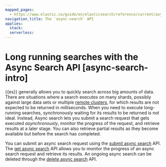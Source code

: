 ```yaml
---
mapped_pages:
  - https://www.elastic.co/guide/en/elasticsearch/reference/current/async-search-intro.html
navigation_title: The `async-search` API
applies:
  stack:
  serverless:
---
```


# Long running searches with the Async Search API [async-search-intro]

{{es}} generally allows you to quickly search across big amounts of data. There are situations where a search executes on many shards, possibly against large data sets or multiple [remote clusters](../../deploy-manage/remote-clusters.md), for which results are not expected to be returned in milliseconds. When you need to execute long-running searches, synchronously waiting for its results to be returned is not ideal. Instead, Async search lets you submit a search request that gets executed *asynchronously*, monitor the progress of the request, and retrieve results at a later stage. You can also retrieve partial results as they become available but before the search has completed.

You can submit an async search request using the [submit async search](https://www.elastic.co/docs/api/doc/elasticsearch/operation/operation-async-search-submit) API. The [get async search](https://www.elastic.co/docs/api/doc/elasticsearch/operation/operation-async-search-submit) API allows you to monitor the progress of an async search request and retrieve its results. An ongoing async search can be deleted through the [delete async search](https://www.elastic.co/docs/api/doc/elasticsearch/operation/operation-async-search-submit) API.

